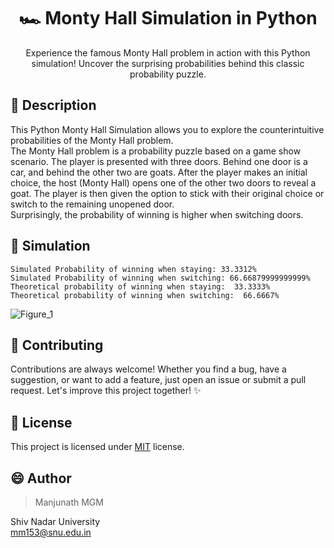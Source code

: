 <div align="center">

# 🏎️ Monty Hall Simulation in Python

Experience the famous Monty Hall problem in action with this Python simulation!  Uncover the surprising probabilities behind this classic probability puzzle.

</div>

## 🚪 Description

This Python Monty Hall Simulation allows you to explore the counterintuitive probabilities of the Monty Hall problem. </br>
The Monty Hall problem is a probability puzzle based on a game show scenario. The player is presented with three doors. Behind one door is a car, and behind the other two are goats. After the player makes an initial choice, the host (Monty Hall) opens one of the other two doors to reveal a goat. The player is then given the option to stick with their original choice or switch to the remaining unopened door. </br>Surprisingly, the probability of winning is higher when switching doors.


## 🐐 Simulation
```
Simulated Probability of winning when staying: 33.3312%
Simulated Probability of winning when switching: 66.66879999999999%
Theoretical probability of winning when staying:  33.3333%
Theoretical probability of winning when switching:  66.6667%
```
![Figure_1](https://github.com/ManjunathMGM/Monty-Hall-Simulation/assets/84089882/7c642201-e97f-4c49-a3ce-280ad270fabe)

## 🤝 Contributing

Contributions are always welcome! Whether you find a bug, have a suggestion, or want to add a feature, just open an issue or submit a pull request. Let's improve this project together! ✨
</br>

## :pencil: License

This project is licensed under [MIT](https://opensource.org/licenses/MIT) license.
</br>

## 😄 Author
> Manjunath MGM </br>

Shiv Nadar University </br>
mm153@snu.edu.in
